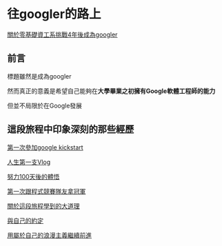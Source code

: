 


# 往googler的路上
[關於零基礎資工系挑戰4年後成為googler](https://slashie-person-and-googler.medium.com/%E9%9B%B6%E5%9F%BA%E7%A4%8E%E8%B3%87%E5%B7%A5%E7%B3%BB%E5%AD%B8%E7%94%9F%E5%9C%A8%E6%88%90%E7%82%BAgoogle%E5%B7%A5%E7%A8%8B%E5%B8%AB%E4%B9%8B%E8%B7%AF-af5d71300d82)
## 前言
標題雖然是成為googler

然而真正的意義是希望自己能夠在**大學畢業之初擁有Google軟體工程師的能力**

但並不局限於在Google發展

## 這段旅程中印象深刻的那些經歷
[第一次參加google kickstart](https://slashie-person-and-googler.medium.com/%E5%BE%80googler%E7%9A%84%E8%B7%AF%E4%B8%8Aday45-760e3d4ee197)

[人生第一支Vlog](https://slashie-person-and-googler.medium.com/%E5%BE%80googler%E7%9A%84%E8%B7%AF%E4%B8%8Aday78-faf65bd6f801)

[努力100天後的體悟](https://slashie-person-and-googler.medium.com/%E5%BE%80googler%E7%9A%84%E8%B7%AF%E4%B8%8Aday100-9dd212dca228)

[第一次跟程式競賽隊友拿冠軍](https://slashie-person-and-googler.medium.com/%E5%BE%80googler%E7%9A%84%E8%B7%AF%E4%B8%8Aday121-a348c6ac4005)

[關於這段旅程學到的大道理](https://slashie-person-and-googler.medium.com/%E5%BE%80googler%E7%9A%84%E8%B7%AF%E4%B8%8Aday200-ba5bf3fd6252)

[與自己的約定](https://slashie-person-and-googler.medium.com/the-journey-to-be-googler-day215-a43050bc1018)

[用屬於自己的浪漫主義繼續前進](https://slashie-person-and-googler.medium.com/the-journey-to-be-googler-day267-c8a787c086bc)

[]()

[]()

[]()
